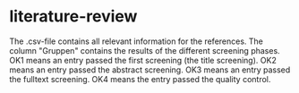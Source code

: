 # literature-review
The .csv-file contains all relevant information for the references. The column "Gruppen" contains the results of the different screening phases. OK1 means an entry passed the first screening (the title screening). OK2 means an entry passed the abstract screening. OK3 means an entry passed the fulltext screening. OK4 means the entry passed the quality control.
